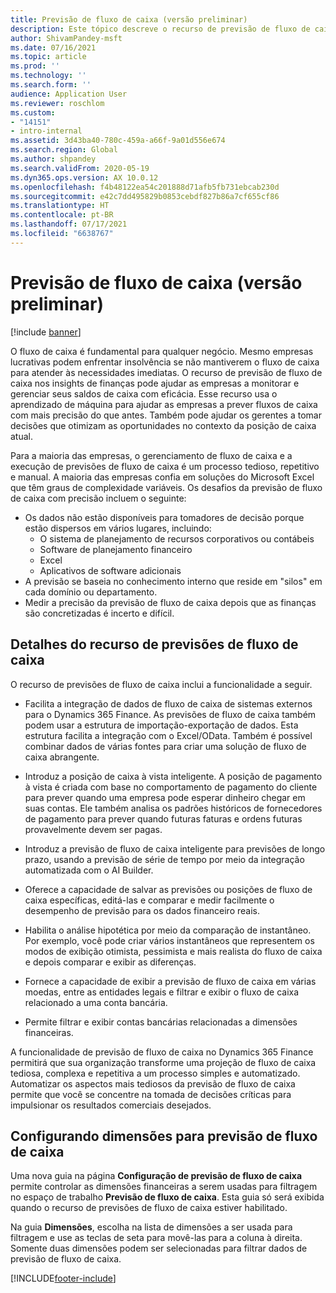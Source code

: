 ```yaml
---
title: Previsão de fluxo de caixa (versão preliminar)
description: Este tópico descreve o recurso de previsão de fluxo de caixa.
author: ShivamPandey-msft
ms.date: 07/16/2021
ms.topic: article
ms.prod: ''
ms.technology: ''
ms.search.form: ''
audience: Application User
ms.reviewer: roschlom
ms.custom:
- "14151"
- intro-internal
ms.assetid: 3d43ba40-780c-459a-a66f-9a01d556e674
ms.search.region: Global
ms.author: shpandey
ms.search.validFrom: 2020-05-19
ms.dyn365.ops.version: AX 10.0.12
ms.openlocfilehash: f4b48122ea54c201888d71afb5fb731ebcab230d
ms.sourcegitcommit: e42c7dd495829b0853cebdf827b86a7cf655cf86
ms.translationtype: HT
ms.contentlocale: pt-BR
ms.lasthandoff: 07/17/2021
ms.locfileid: "6638767"
---
```

# <a name="cash-flow-forecast-preview"></a>Previsão de fluxo de caixa (versão preliminar)

[!include [banner](../includes/banner.md)]

O fluxo de caixa é fundamental para qualquer negócio. Mesmo empresas lucrativas podem enfrentar insolvência se não mantiverem o fluxo de caixa para atender às necessidades imediatas. O recurso de previsão de fluxo de caixa nos insights de finanças pode ajudar as empresas a monitorar e gerenciar seus saldos de caixa com eficácia. Esse recurso usa o aprendizado de máquina para ajudar as empresas a prever fluxos de caixa com mais precisão do que antes. Também pode ajudar os gerentes a tomar decisões que otimizam as oportunidades no contexto da posição de caixa atual. 

Para a maioria das empresas, o gerenciamento de fluxo de caixa e a execução de previsões de fluxo de caixa é um processo tedioso, repetitivo e manual. A maioria das empresas confia em soluções do Microsoft Excel que têm graus de complexidade variáveis. Os desafios da previsão de fluxo de caixa com precisão incluem o seguinte:

- Os dados não estão disponíveis para tomadores de decisão porque estão dispersos em vários lugares, incluindo: 
  - O sistema de planejamento de recursos corporativos ou contábeis
  - Software de planejamento financeiro
  - Excel
  - Aplicativos de software adicionais 
- A previsão se baseia no conhecimento interno que reside em "silos" em cada domínio ou departamento.
- Medir a precisão da previsão de fluxo de caixa depois que as finanças são concretizadas é incerto e difícil.
    
## <a name="details-of-the-cash-flow-forecasts-capability"></a>Detalhes do recurso de previsões de fluxo de caixa
O recurso de previsões de fluxo de caixa inclui a funcionalidade a seguir. 

- Facilita a integração de dados de fluxo de caixa de sistemas externos para o Dynamics 365 Finance. As previsões de fluxo de caixa também podem usar a estrutura de importação-exportação de dados. Esta estrutura facilita a integração com o Excel/OData. Também é possível combinar dados de várias fontes para criar uma solução de fluxo de caixa abrangente. 

- Introduz a posição de caixa à vista inteligente. A posição de pagamento à vista é criada com base no comportamento de pagamento do cliente para prever quando uma empresa pode esperar dinheiro chegar em suas contas. Ele também analisa os padrões históricos de fornecedores de pagamento para prever quando futuras faturas e ordens futuras provavelmente devem ser pagas. 

- Introduz a previsão de fluxo de caixa inteligente para previsões de longo prazo, usando a previsão de série de tempo por meio da integração automatizada com o AI Builder.

- Oferece a capacidade de salvar as previsões ou posições de fluxo de caixa específicas, editá-las e comparar e medir facilmente o desempenho de previsão para os dados financeiro reais.

- Habilita o análise hipotética por meio da comparação de instantâneo. Por exemplo, você pode criar vários instantâneos que representem os modos de exibição otimista, pessimista e mais realista do fluxo de caixa e depois comparar e exibir as diferenças.

- Fornece a capacidade de exibir a previsão de fluxo de caixa em várias moedas, entre as entidades legais e filtrar e exibir o fluxo de caixa relacionado a uma conta bancária. 

- Permite filtrar e exibir contas bancárias relacionadas a dimensões financeiras.

A funcionalidade de previsão de fluxo de caixa no Dynamics 365 Finance permitirá que sua organização transforme uma projeção de fluxo de caixa tediosa, complexa e repetitiva a um processo simples e automatizado. Automatizar os aspectos mais tediosos da previsão de fluxo de caixa permite que você se concentre na tomada de decisões críticas para impulsionar os resultados comerciais desejados.

## <a name="setting-up-dimensions-for-cash-flow-forecasting"></a>Configurando dimensões para previsão de fluxo de caixa
Uma nova guia na página **Configuração de previsão de fluxo de caixa** permite controlar as dimensões financeiras a serem usadas para filtragem no espaço de trabalho **Previsão de fluxo de caixa**. Esta guia só será exibida quando o recurso de previsões de fluxo de caixa estiver habilitado. 

Na guia **Dimensões**, escolha na lista de dimensões a ser usada para filtragem e use as teclas de seta para movê-las para a coluna à direita. Somente duas dimensões podem ser selecionadas para filtrar dados de previsão de fluxo de caixa. 

[!INCLUDE[footer-include](../../includes/footer-banner.md)]

